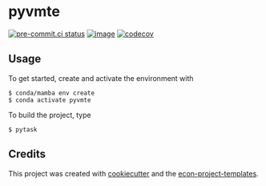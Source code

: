 # pyvmte

[![pre-commit.ci status](https://results.pre-commit.ci/badge/github/buddejul/pyvmte/main.svg)](https://results.pre-commit.ci/latest/github/buddejul/pyvmte/main)
[![image](https://img.shields.io/badge/code%20style-black-000000.svg)](https://github.com/psf/black)
[![codecov](https://codecov.io/gh/buddejul/pyvmte/graph/badge.svg?token=T6D31ZBXK9)](https://codecov.io/gh/buddejul/pyvmte)

## Usage

To get started, create and activate the environment with

```console
$ conda/mamba env create
$ conda activate pyvmte
```

To build the project, type

```console
$ pytask
```

## Credits

This project was created with [cookiecutter](https://github.com/audreyr/cookiecutter)
and the
[econ-project-templates](https://github.com/OpenSourceEconomics/econ-project-templates).
